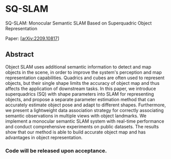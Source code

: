 # SQ-SLAM
SQ-SLAM: Monocular Semantic SLAM Based on Superquadric Object Representation

Paper: [[arXiv:2209.10817](https://arxiv.org/pdf/2209.10817)]

## Abstract
Object SLAM uses additional semantic information to detect and map objects in the scene, in order to improve the system's perception and map representation capabilities. Quadrics and cubes are often used to represent objects, but their single shape limits the accuracy of object map and thus affects the application of downstream tasks. In this paper, we introduce superquadrics (SQ) with shape parameters into SLAM for representing objects, and propose a separate parameter estimation method that can accurately estimate object pose and adapt to different shapes. Furthermore, we present a lightweight data association strategy for correctly associating semantic observations in multiple views with object landmarks. We implement a monocular semantic SLAM system with real-time performance and conduct comprehensive experiments on public datasets. The results show that our method is able to build accurate object map and has advantages in object representation. 

### Code will be released upon acceptance.

